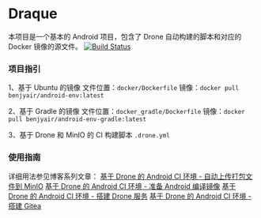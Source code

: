 # Draque
本项目是一个基本的 Android 项目，包含了 Drone 自动构建的脚本和对应的 Docker 镜像的源文件。
[![Build Status](http://192.168.192.1:9080/api/badges/benjyair/Draque/status.svg)](http://192.168.192.1:9080/benjyair/Draque)

### 项目指引
1、基于 Ubuntu 的镜像
文件位置：`docker/Dockerfile`
镜像：`docker pull benjyair/android-env:latest`

2、基于 Gradle 的镜像
文件位置：`docker_gradle/Dockerfile`
镜像：`docker pull benjyair/android-env-gradle:latest`

3、基于 Drone 和 MinIO 的 CI 构建脚本
`.drone.yml`

### 使用指南
详细用法参见博客系列文章：
[基于 Drone 的 Android CI 环境 - 自动上传打包文件到 MinIO](http://www.benjyair.com/2021/03/23/%E3%80%8C%E7%BE%A4%E8%BE%89%E5%B7%A5%E4%BD%9C%E7%AB%99%E3%80%8D%E5%9F%BA%E4%BA%8E%20Drone%20%E7%9A%84%20Android%20CI%20%E7%8E%AF%E5%A2%83%20-%20%E8%87%AA%E5%8A%A8%E4%B8%8A%E4%BC%A0%E6%89%93%E5%8C%85%E6%96%87%E4%BB%B6%E5%88%B0%20MinIO/)
[基于 Drone 的 Android CI 环境 - 准备 Android 编译镜像](http://www.benjyair.com/2021/03/18/%E3%80%8C%E7%BE%A4%E8%BE%89%E5%B7%A5%E4%BD%9C%E7%AB%99%E3%80%8D%E5%9F%BA%E4%BA%8E%20Drone%20%E7%9A%84%20Android%20CI%20%E7%8E%AF%E5%A2%83%20-%20%E5%87%86%E5%A4%87%20Android%20%E7%BC%96%E8%AF%91%E9%95%9C%E5%83%8F/)
[基于 Drone 的 Android CI 环境 - 搭建 Drone 服务](http://www.benjyair.com/2021/02/26/%E3%80%8C%E7%BE%A4%E8%BE%89%E5%B7%A5%E4%BD%9C%E7%AB%99%E3%80%8D%E5%9F%BA%E4%BA%8E%20Drone%20%E7%9A%84%20Android%20CI%20%E7%8E%AF%E5%A2%83%20-%20%E6%90%AD%E5%BB%BA%20Drone%20%E6%9C%8D%E5%8A%A1/)
[基于 Drone 的 Android CI 环境 - 搭建 Gitea](http://www.benjyair.com/2021/02/24/%E3%80%8C%E7%BE%A4%E8%BE%89%E5%B7%A5%E4%BD%9C%E7%AB%99%E3%80%8D%E5%9F%BA%E4%BA%8E%20Drone%20%E7%9A%84%20Android%20CI%20%E7%8E%AF%E5%A2%83%20-%20%E6%90%AD%E5%BB%BA%20Gitea/)
